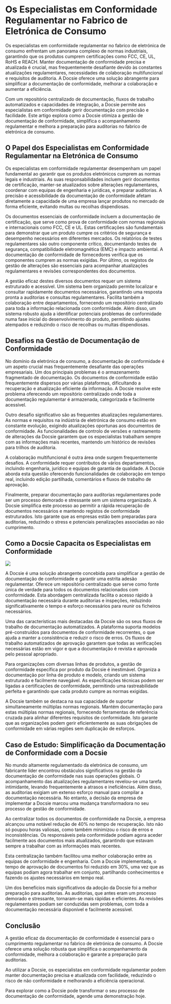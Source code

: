# Os Especialistas em Conformidade Regulamentar no Fabrico de Eletrónica de Consumo

Os especialistas em conformidade regulamentar no fabrico de eletrónica de consumo enfrentam um panorama complexo de normas industriais, garantindo que os produtos cumprem certificações como FCC, CE, UL, RoHS e REACH. Manter documentação de conformidade precisa e atualizada é crucial, mas frequentemente desafiante devido às constantes atualizações regulamentares, necessidades de colaboração multifuncional e requisitos de auditoria. A Docsie oferece uma solução abrangente para simplificar a documentação de conformidade, melhorar a colaboração e aumentar a eficiência.

Com um repositório centralizado de documentação, fluxos de trabalho automatizados e capacidades de integração, a Docsie permite aos especialistas em conformidade gerir documentação com precisão e facilidade. Este artigo explora como a Docsie otimiza a gestão de documentação de conformidade, simplifica o acompanhamento regulamentar e melhora a preparação para auditorias no fabrico de eletrónica de consumo.

## O Papel dos Especialistas em Conformidade Regulamentar na Eletrónica de Consumo

Os especialistas em conformidade regulamentar desempenham um papel fundamental ao garantir que os produtos eletrónicos cumprem as normas legais e industriais. As suas responsabilidades incluem gerir documentos de certificação, manter-se atualizados sobre alterações regulamentares, coordenar com equipas de engenharia e jurídicas, e preparar auditorias. A precisão e acessibilidade da documentação de conformidade afetam diretamente a capacidade de uma empresa lançar produtos no mercado de forma eficiente, evitando multas ou recolhas dispendiosas.

Os documentos essenciais de conformidade incluem a documentação de certificação, que serve como prova de conformidade com normas regionais e internacionais como FCC, CE e UL. Estas certificações são fundamentais para demonstrar que um produto cumpre os critérios de segurança e desempenho necessários em diferentes mercados. Os relatórios de testes regulamentares são outro componente crítico, documentando testes de segurança, compatibilidade eletromagnética (EMC) e impacto ambiental. A documentação de conformidade de fornecedores verifica que os componentes cumprem as normas exigidas. Por último, os registos de gestão de alterações são essenciais para acompanhar atualizações regulamentares e revisões correspondentes dos documentos.

A gestão eficaz destes diversos documentos requer um sistema estruturado e acessível. Um sistema bem organizado permite localizar e consultar rapidamente documentos necessários, garantindo uma resposta pronta a auditorias e consultas regulamentares. Facilita também a colaboração entre departamentos, fornecendo um repositório centralizado para toda a informação relacionada com conformidade. Além disso, um sistema robusto ajuda a identificar potenciais problemas de conformidade numa fase inicial do desenvolvimento do produto, permitindo ajustes atempados e reduzindo o risco de recolhas ou multas dispendiosas.

## Desafios na Gestão de Documentação de Conformidade

No domínio da eletrónica de consumo, a documentação de conformidade é um aspeto crucial mas frequentemente desafiante das operações empresariais. Um dos principais problemas é o armazenamento fragmentado de documentação. Os documentos de conformidade estão frequentemente dispersos por várias plataformas, dificultando a recuperação e atualização eficiente da informação. A Docsie resolve este problema oferecendo um repositório centralizado onde toda a documentação regulamentar é armazenada, categorizada e facilmente acessível.

Outro desafio significativo são as frequentes atualizações regulamentares. As normas e requisitos na indústria de eletrónica de consumo estão em constante evolução, exigindo atualizações oportunas aos documentos de conformidade. As funcionalidades de controlo de versões e rastreamento de alterações da Docsie garantem que os especialistas trabalham sempre com as informações mais recentes, mantendo um histórico de revisões para trilhos de auditoria.

A colaboração multifuncional é outra área onde surgem frequentemente desafios. A conformidade requer contributos de vários departamentos, incluindo engenharia, jurídico e equipas de garantia de qualidade. A Docsie aborda esta questão oferecendo funcionalidades de colaboração em tempo real, incluindo edição partilhada, comentários e fluxos de trabalho de aprovação.

Finalmente, preparar documentação para auditorias regulamentares pode ser um processo demorado e stressante sem um sistema organizado. A Docsie simplifica este processo ao permitir a rápida recuperação de documentos necessários e mantendo registos de conformidade estruturados. Isto garante que as empresas estão bem preparadas para auditorias, reduzindo o stress e potenciais penalizações associadas ao não cumprimento.

## Como a Docsie Capacita os Especialistas em Conformidade

![](https://cdn.docsie.io/workspace_PxAvC1Uenuc7ad6H3/doc_wn84Jkoc6hIMTO2eE/file_WyrqEK0E1zfn5P8Ia/image_ed244903-132a-cf9b-c7f2-bda1651bfa30.jpg)

A Docsie é uma solução abrangente concebida para simplificar a gestão de documentação de conformidade e garantir uma estrita adesão regulamentar. Oferece um repositório centralizado que serve como fonte única de verdade para todos os documentos relacionados com conformidade. Esta abordagem centralizada facilita o acesso rápido à documentação necessária durante auditorias e inspeções, reduzindo significativamente o tempo e esforço necessários para reunir os ficheiros necessários.

Uma das características mais destacadas da Docsie são os seus fluxos de trabalho de documentação automatizados. A plataforma suporta modelos pré-construídos para documentos de conformidade recorrentes, o que ajuda a manter a consistência e reduzir o risco de erros. Os fluxos de trabalho automatizados de aprovação garantem que todas as verificações necessárias estão em vigor e que a documentação é revista e aprovada pelo pessoal apropriado.

Para organizações com diversas linhas de produtos, a gestão de conformidade específica por produto da Docsie é inestimável. Organiza a documentação por linha de produto e modelo, criando um sistema estruturado e facilmente navegável. As especificações técnicas podem ser ligadas a certificações de conformidade, permitindo uma rastreabilidade perfeita e garantindo que cada produto cumpre as normas exigidas.

A Docsie também se destaca na sua capacidade de suportar simultaneamente múltiplas normas regionais. Mantém documentação para estas múltiplas normas regionais, fornecendo ferramentas de referência cruzada para alinhar diferentes requisitos de conformidade. Isto garante que as organizações podem gerir eficientemente as suas obrigações de conformidade em várias regiões sem duplicação de esforços.

## Caso de Estudo: Simplificação da Documentação de Conformidade com a Docsie

No mundo altamente regulamentado da eletrónica de consumo, um fabricante líder encontrou obstáculos significativos na gestão da documentação de conformidade nas suas operações globais. O acompanhamento das atualizações regulamentares revelou-se uma tarefa intimidante, levando frequentemente a atrasos e ineficiências. Além disso, as auditorias exigiam um extenso esforço manual para compilar a documentação necessária. No entanto, a decisão da empresa de implementar a Docsie marcou uma mudança transformadora no seu processo de gestão de conformidade.

Ao centralizar todos os documentos de conformidade na Docsie, a empresa alcançou uma notável redução de 40% no tempo de recuperação. Isto não só poupou horas valiosas, como também minimizou o risco de erros e inconsistências. Os responsáveis pela conformidade podiam agora aceder facilmente aos documentos mais atualizados, garantindo que estavam sempre a trabalhar com as informações mais recentes.

Esta centralização também facilitou uma melhor colaboração entre as equipas de conformidade e engenharia. Com a Docsie implementada, o tempo de aprovação de documentos foi reduzido em 30%, uma vez que as equipas podiam agora trabalhar em conjunto, partilhando conhecimentos e fazendo os ajustes necessários em tempo real.

Um dos benefícios mais significativos da adoção da Docsie foi a melhor preparação para auditorias. As auditorias, que antes eram um processo demorado e stressante, tornaram-se mais rápidas e eficientes. As revisões regulamentares podiam ser conduzidas sem problemas, com toda a documentação necessária disponível e facilmente acessível.

## Conclusão

A gestão eficaz da documentação de conformidade é essencial para o cumprimento regulamentar no fabrico de eletrónica de consumo. A Docsie oferece uma solução robusta que simplifica o acompanhamento da conformidade, melhora a colaboração e garante a preparação para auditorias.

Ao utilizar a Docsie, os especialistas em conformidade regulamentar podem manter documentação precisa e atualizada com facilidade, reduzindo o risco de não conformidade e melhorando a eficiência operacional.

Para explorar como a Docsie pode transformar o seu processo de documentação de conformidade, agende uma demonstração hoje.